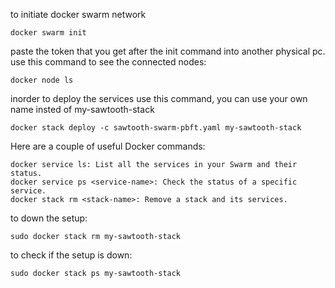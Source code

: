 to initiate docker swarm network
```
docker swarm init

```
paste the token that you get after the init command into another physical pc.
use this command to see the connected nodes:
```
docker node ls

```
inorder to deploy the services use this command, you can use your own name insted of my-sawtooth-stack
```
docker stack deploy -c sawtooth-swarm-pbft.yaml my-sawtooth-stack

```
Here are a couple of useful Docker commands:

    docker service ls: List all the services in your Swarm and their status.
    docker service ps <service-name>: Check the status of a specific service.
    docker stack rm <stack-name>: Remove a stack and its services.

to down the setup:
```
sudo docker stack rm my-sawtooth-stack

```
to check if the setup is down:
```
sudo docker stack ps my-sawtooth-stack

```

